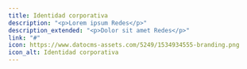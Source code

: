 ```yaml
---
title: Identidad corporativa
description: "<p>Lorem ipsum Redes</p>"
description_extended: "<p>Dolor sit amet Redes</p>"
link: "#"
icon: https://www.datocms-assets.com/5249/1534934555-branding.png
icon_alt: Identidad corporativa
---
```


